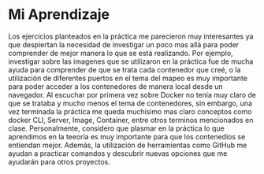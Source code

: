 # Mi Aprendizaje
Los ejercicios planteados en la práctica me parecieron muy interesantes ya que despiertan la necesidad de investigar un poco mas allá para poder comprender de mejor manera lo que se está realizando. Por ejemplo, investigar sobre las imagenes que se utilizaron en la práctica fue de mucha ayuda para comprender de que se trata cada contenedor que creé, o la utilización de diferentes puertos en el tema del mapeo es muy importante para poder acceder a los contenedores de manera local desde un navegador. Al escuchar por primera vez sobre Docker no tenia muy claro de que se trataba y mucho menos el tema de contenedores, sin embargo, una vez terminada la práctica me queda muchísimo mas claro conceptos como docker CLI, Server, Image, Container, entre otros terminos mencionados en clase.
Personalmente, considero que plasmar en la práctica lo que aprendimos en la teeoría es muy importante para que los contenedios se entiendan mejor. Además, la utilización de herramientas como GitHub me ayudan a practicar comandos y descubrir nuevas opciones que me ayudarán para otros proyectos. 
